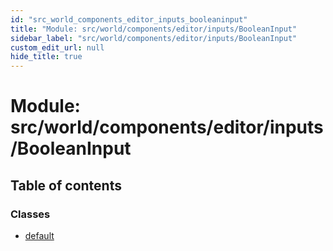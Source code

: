 ```yaml
---
id: "src_world_components_editor_inputs_booleaninput"
title: "Module: src/world/components/editor/inputs/BooleanInput"
sidebar_label: "src/world/components/editor/inputs/BooleanInput"
custom_edit_url: null
hide_title: true
---
```


# Module: src/world/components/editor/inputs/BooleanInput

## Table of contents

### Classes

- [default](../classes/src_world_components_editor_inputs_booleaninput.default.md)
